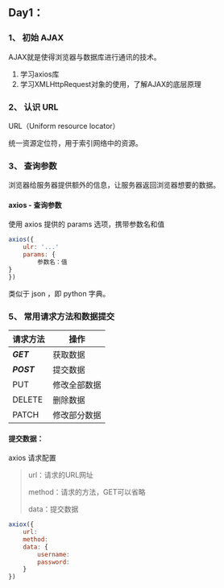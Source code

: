 ## Day1：

### 1、 初始 AJAX

AJAX就是使得浏览器与数据库进行通讯的技术。

1. 学习axios库
2. 学习XMLHttpRequest对象的使用，了解AJAX的底层原理

### 2、 认识 URL

URL（Uniform resource locator）

统一资源定位符，用于索引网络中的资源。

### 3、 查询参数

浏览器给服务器提供额外的信息，让服务器返回浏览器想要的数据。

#### axios - 查询参数

使用 axios 提供的 params 选项，携带参数名和值

```javaScript
axios({
	ulr: '...'
	params: {
		参数名：值
}
})
```

类似于 json ，即 python 字典。

### 5、 常用请求方法和数据提交

| 请求方法 | 操作         |
| ---------- | -------------- |
| ***GET***         | 获取数据     |
| ***POST***         | 提交数据     |
| PUT      | 修改全部数据 |
| DELETE   | 删除数据     |
| PATCH    | 修改部分数据 |

#### 提交数据：

axios 请求配置

> url：请求的URL网址
>
> method：请求的方法，GET可以省略
>
> data：提交数据

```JavaScript
axiox({
	url:
	method:
	data: {
		username:
		password:
	}
})
```